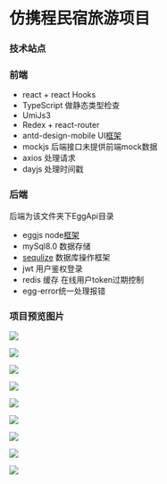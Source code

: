 # 仿携程民宿旅游项目



### 技术站点

### 前端

- react + react Hooks
- TypeScript 做静态类型检查
- UmiJs3 [](https://umijs.org/zh-CN)
- Redex + react-router
- antd-design-mobile UI[框架](https://mobile.ant.design/zh)
- mockjs 后端接口未提供前端mock数据
- axios 处理请求
- dayjs 处理时间戳



### 后端
后端为该文件夹下EggApi目录

- eggjs node[框架](https://www.eggjs.org/zh-CN/)
- mySql8.0 数据存储
- [sequlize](https://github.com/eggjs/egg-sequelize) 数据库操作框架
- jwt 用户鉴权登录
- redis 缓存 在线用户token过期控制
- egg-error统一处理报错





### 项目预览图片

![](https://s3.bmp.ovh/imgs/2022/06/10/133cea55588c01e0.png)

![](https://s3.bmp.ovh/imgs/2022/06/10/604f6d19776fe010.png)

![](https://s3.bmp.ovh/imgs/2022/06/10/69ee4161b273a175.png)

![](https://s3.bmp.ovh/imgs/2022/06/10/b058cc045b8266ee.png)

![](https://s3.bmp.ovh/imgs/2022/06/10/ad8448ac856284e9.png)

![](https://s3.bmp.ovh/imgs/2022/06/10/b8534ea78ba28f2a.png)

![](https://s3.bmp.ovh/imgs/2022/06/10/7e97f5e455285c9e.png)

![](https://s3.bmp.ovh/imgs/2022/06/10/7133e0d0488c008c.png)

![](https://s3.bmp.ovh/imgs/2022/06/10/d3676cf0d6a46247.png)

